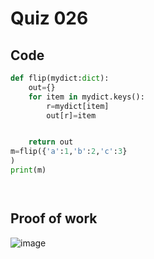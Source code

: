 # Quiz 026




## Code
```.py
def flip(mydict:dict):
    out={}
    for item in mydict.keys():
        r=mydict[item]
        out[r]=item


    return out
m=flip({'a':1,'b':2,'c':3}
)
print(m)




```

## Proof of work


![image](https://github.com/user-attachments/assets/8dab940e-776c-46b0-bc17-ce4e2834d356)




